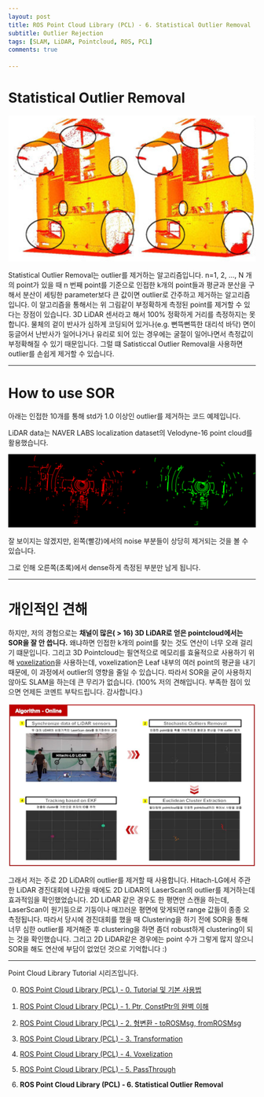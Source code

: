 ```yaml
---
layout: post
title: ROS Point Cloud Library (PCL) - 6. Statistical Outlier Removal
subtitle: Outlier Rejection
tags: [SLAM, LiDAR, Pointcloud, ROS, PCL]
comments: true

---
```


# Statistical Outlier Removal

![sor](/img/pcl_sor.PNG)

Statistical Outlier Removal는 outlier를 제거하는 알고리즘입니다. n=1, 2, ..., N 개의 point가 있을 때 n 번째 point를 기준으로 인접한 k개의 point들과 평균과 분산을 구해서 분산이 세팅한 parameter보다 큰 값이면 outlier로 간주하고 제거하는 알고리즘입니다. 이 알고리즘을 통해서는 위 그림같이 부정확하게 측정된 point를 제거할 수 있다는 장점이 있습니다. 3D LiDAR 센서라고 해서 100% 정확하게 거리를 측정하지는 못 합니다. 물체의 겉이 반사가 심하게 코딩되어 있거나(e.g. 뻔뜩뻔뜩한 대리석 바닥) 면이 둥글어서 난반사가 일어나거나 유리로 되어 있는 경우에는 굴절이 일어나면서 측정값이 부정확해질 수 있기 때문입니다. 그럴 떄 Satisticcal Outlier Removal을 사용하면 outlier를 손쉽게 제거할 수 있습니다.    

---

# How to use SOR

아래는 인접한 10개를 통해 std가 1.0 이상인 outlier를 제거하는 코드 예제입니다.

LiDAR data는 NAVER LABS localization dataset의 Velodyne-16 point cloud를 활용했습니다.

<script src="https://gist.github.com/LimHyungTae/180795d280fdc091d2798c2b7e215fa6.js"></script>

![img](/img/sor.png)

잘 보이지는 않겠지만, 왼쪽(빨강)에서의 noise 부분들이 상당히 제거되는 것을 볼 수 있습니다.

그로 인해 오른쪽(초록)에서 dense하게 측정된 부분만 남게 됩니다.


---

# 개인적인 견해

하지만, 저의 경험으로는 **채널이 많은( > 16) 3D LiDAR로 얻은 pointcloud에서는 SOR을 잘 안 씁니다.** 왜냐하면 인접한 k개의 point를 찾는 것도 연산이 너무 오래 걸리기 떄문입니다. 그리고 3D Pointcloud는 필연적으로 메모리를 효율적으로 사용하기 위해 [voxelization](https://limhyungtae.github.io/2019-11-29-ROS-Point-Cloud-Library-(PCL)-4.-Voxelization/)을 사용하는데, voxelization은 Leaf 내부의 여러 point의 평균을 내기 때문에, 이 과정에서 outlier의 영향을 줄일 수 있습니다. 따라서 SOR을 굳이 사용하지 않아도 SLAM을 하는데 큰 무리가 없습니다. (100% 저의 견해입니다. 부족한 점이 있으면 언제든 코멘트 부탁드립니다. 감사합니다.)

![sor_real_case](/img/hitach_sor.JPG)

그래서 저는 주로 2D LiDAR의 outlier를 제거할 때 사용합니다. Hitach-LG에서 주관한 LiDAR 경진대회에 나갔을 때에도 2D LiDAR의 LaserScan의 outlier를 제거하는데 효과적임을 확인했었습니다. 2D LiDAR 같은 경우도 한 평면만 스캔을 하는데, LaserScan이 원기둥으로 기둥이나 매끄러운 평면에 맞게되면 range 값들이 종종 오측정됩니다. 따라서 당시에 경진대회를 했을 때 Clustering을 하기 전에 SOR을 통해 너무 심한 outlier를 제거해준 후 clustering을 하면 좀더 robust하게 clustering이 되는 것을 확인했습니다. 그리고 2D LiDAR같은 경우에는 point 수가 그렇게 많지 않으니 SOR을 해도 연산에 부담이 없었던 것으로 기억합니다 :)

---

Point Cloud Library Tutorial 시리즈입니다.

0. [ROS Point Cloud Library (PCL) - 0. Tutorial 및 기본 사용법](https://limhyungtae.github.io/2019-11-29-ROS-Point-Cloud-Library-(PCL)-0.-Tutorial-%EB%B0%8F-%EA%B8%B0%EB%B3%B8-%EC%82%AC%EC%9A%A9%EB%B2%95/)

1. [ROS Point Cloud Library (PCL) - 1. Ptr, ConstPtr의 완벽 이해](https://limhyungtae.github.io/2019-11-29-ROS-Point-Cloud-Library-(PCL)-1.-Ptr,-ConstPtr%EC%9D%98-%EC%99%84%EB%B2%BD-%EC%9D%B4%ED%95%B4/)

2. [ROS Point Cloud Library (PCL) - 2. 형변환 - toROSMsg, fromROSMsg](https://limhyungtae.github.io/2019-11-29-ROS-Point-Cloud-Library-(PCL)-2.-%ED%98%95%EB%B3%80%ED%99%98-toROSMsg,-fromROSMsg/)

3. [ROS Point Cloud Library (PCL) - 3. Transformation](https://limhyungtae.github.io/2019-11-29-ROS-Point-Cloud-Library-(PCL)-3.-Transformation/)

4. [ROS Point Cloud Library (PCL) - 4. Voxelization](https://limhyungtae.github.io/2019-11-29-ROS-Point-Cloud-Library-(PCL)-4.-Voxelization/)

5. [ROS Point Cloud Library (PCL) - 5. PassThrough](https://limhyungtae.github.io/2019-11-29-ROS-Point-Cloud-Library-(PCL)-5.-PassThrough/)

6. **ROS Point Cloud Library (PCL) - 6. Statistical Outlier Removal**
